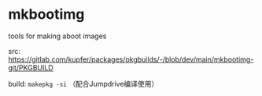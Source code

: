 # mkbootimg
tools for making aboot images

src: https://gitlab.com/kupfer/packages/pkgbuilds/-/blob/dev/main/mkbootimg-git/PKGBUILD

build: 
  `makepkg -si`
（配合Jumpdrive编译使用）
